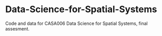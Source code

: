 # Data-Science-for-Spatial-Systems
Code and data for CASA006 Data Science for Spatial Systems, final assesment.
